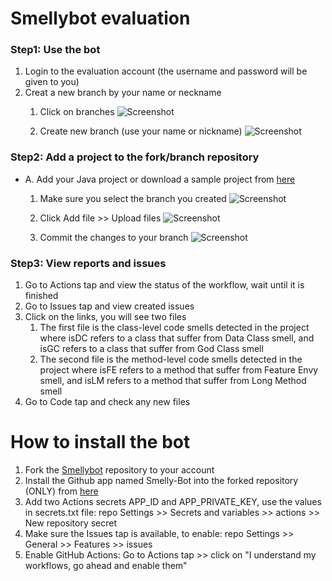 # Smellybot evaluation

### Step1: Use the bot
1. Login to the evaluation account (the username and password will be given to you)
2. Creat a new branch by your name or neckname
    1. Click on branches
    ![Screenshot](figs/branches.PNG)

    2. Create new branch (use your name or nickname)
    ![Screenshot](figs/new_branch.PNG)

### Step2: Add a project to the fork/branch repository 
- A. Add your Java project or download a sample project from [here](https://github.com/amalazba/src-test)
    1. Make sure you select the branch you created 
    ![Screenshot](figs/select_branch.PNG)

    2. Click Add file >> Upload files
    ![Screenshot](figs/upload_files.PNG)

    3. Commit the changes to your branch
    ![Screenshot](figs/commit.PNG)


### Step3: View reports and issues
1. Go to Actions tap and view the status of the workflow, wait until it is finished
2. Go to Issues tap and view created issues
3. Click on the links, you will see two files
    1. The first file is the class-level code smells detected in the project where isDC refers to a class that suffer from Data Class smell, and isGC refers to a class that suffer from God Class smell
    2. The second file is the method-level code smells detected in the project where isFE refers to a method that suffer from Feature Envy smell, and isLM refers to a method that suffer from Long Method smell
4. Go to Code tap and check any new files


# How to install the bot
1. Fork the [Smellybot](https://github.com/amalazba/smellybot) repository to your account
2. Install the Github app named Smelly-Bot into the forked repository (ONLY) from [here](https://github.com/apps/smelly-bot)
3. Add two Actions secrets APP_ID and APP_PRIVATE_KEY, use the values in secrets.txt file: repo Settings >> Secrets and variables >> actions >> New repository secret
4. Make sure the Issues tap is available, to enable: repo Settings >> General >> Features >> issues
5. Enable GitHub Actions: Go to Actions tap >> click on "I understand my workflows, go ahead and enable them"